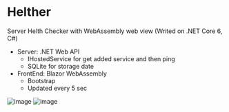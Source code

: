 # Helther
Server Helth Checker with WebAssembly web view (Writed on .NET Core 6, C#)
- Server: .NET Web API
  -  IHostedService for get added service and then ping
  -  SQLite for storage date
- FrontEnd: Blazor WebAssembly
  - Bootstrap
  - Updated every 5 sec

![image](https://user-images.githubusercontent.com/7282829/162278266-edf2f665-093c-4664-abe6-987445c318fb.png)
![image](https://user-images.githubusercontent.com/7282829/162278317-cd381c43-e592-4e4e-baa0-0610d0af0b45.png)
